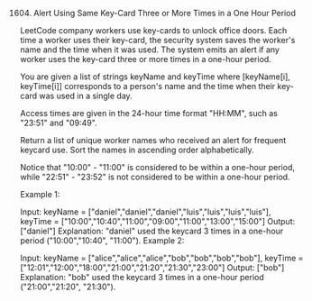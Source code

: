 1604. Alert Using Same Key-Card Three or More Times in a One Hour Period

LeetCode company workers use key-cards to unlock office doors. Each time a worker uses their key-card, the security system saves the worker's name and the time when it was used. The system emits an alert if any worker uses the key-card three or more times in a one-hour period.

You are given a list of strings keyName and keyTime where [keyName[i], keyTime[i]] corresponds to a person's name and the time when their key-card was used in a single day.

Access times are given in the 24-hour time format "HH:MM", such as "23:51" and "09:49".

Return a list of unique worker names who received an alert for frequent keycard use. Sort the names in ascending order alphabetically.

Notice that "10:00" - "11:00" is considered to be within a one-hour period, while "22:51" - "23:52" is not considered to be within a one-hour period.

 

Example 1:

Input: keyName = ["daniel","daniel","daniel","luis","luis","luis","luis"], keyTime = ["10:00","10:40","11:00","09:00","11:00","13:00","15:00"]
Output: ["daniel"]
Explanation: "daniel" used the keycard 3 times in a one-hour period ("10:00","10:40", "11:00").
Example 2:

Input: keyName = ["alice","alice","alice","bob","bob","bob","bob"], keyTime = ["12:01","12:00","18:00","21:00","21:20","21:30","23:00"]
Output: ["bob"]
Explanation: "bob" used the keycard 3 times in a one-hour period ("21:00","21:20", "21:30").